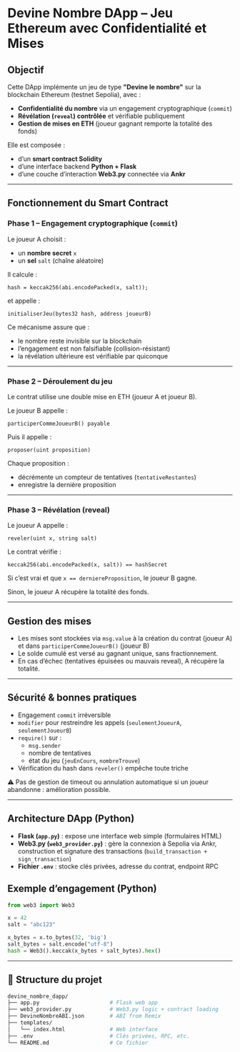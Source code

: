 # Devine Nombre DApp – Jeu Ethereum avec Confidentialité et Mises

## Objectif

Cette DApp implémente un jeu de type **"Devine le nombre"** sur la blockchain Ethereum (testnet Sepolia), avec :

- **Confidentialité du nombre** via un engagement cryptographique (`commit`)
- **Révélation (`reveal`) contrôlée** et vérifiable publiquement
- **Gestion de mises en ETH** (joueur gagnant remporte la totalité des fonds)

Elle est composée :
- d’un **smart contract Solidity**
- d’une interface backend **Python + Flask**
- d’une couche d’interaction **Web3.py** connectée via **Ankr**

---

## Fonctionnement du Smart Contract

### Phase 1 – Engagement cryptographique (`commit`)

Le joueur A choisit :
- un **nombre secret** `x`
- un **sel** `salt` (chaîne aléatoire)

Il calcule :

```solidity
hash = keccak256(abi.encodePacked(x, salt));
```

et appelle :

```solidity
initialiserJeu(bytes32 hash, address joueurB)
```

Ce mécanisme assure que :

- le nombre reste invisible sur la blockchain
- l’engagement est non falsifiable (collision-résistant)
- la révélation ultérieure est vérifiable par quiconque

---

### Phase 2 – Déroulement du jeu

Le contrat utilise une double mise en ETH (joueur A et joueur B).

Le joueur B appelle :

```solidity
participerCommeJoueurB() payable
```

Puis il appelle :

```solidity
proposer(uint proposition)
```

Chaque proposition :

- décrémente un compteur de tentatives (`tentativeRestantes`)
- enregistre la dernière proposition

---

### Phase 3 – Révélation (reveal)

Le joueur A appelle :

```solidity
reveler(uint x, string salt)
```

Le contrat vérifie :

```solidity
keccak256(abi.encodePacked(x, salt)) == hashSecret
```

Si c’est vrai et que `x == derniereProposition`, le joueur B gagne.

Sinon, le joueur A récupère la totalité des fonds.

---

## Gestion des mises

- Les mises sont stockées via `msg.value` à la création du contrat (joueur A) et dans `participerCommeJoueurB()` (joueur B)
- Le solde cumulé est versé au gagnant unique, sans fractionnement.
- En cas d’échec (tentatives épuisées ou mauvais reveal), A récupère la totalité.

---

## Sécurité & bonnes pratiques

- Engagement `commit` irréversible
- `modifier` pour restreindre les appels (`seulementJoueurA`, `seulementJoueurB`)
- `require()` sur :
  - `msg.sender`
  - nombre de tentatives
  - état du jeu (`jeuEnCours`, `nombreTrouve`)
- Vérification du hash dans `reveler()` empêche toute triche

⚠️ Pas de gestion de timeout ou annulation automatique si un joueur abandonne : amélioration possible.

---

## Architecture DApp (Python)

- **Flask (`app.py`)** : expose une interface web simple (formulaires HTML)
- **Web3.py (`web3_provider.py`)** : gère la connexion à Sepolia via Ankr, construction et signature des transactions (`build_transaction + sign_transaction`)
- **Fichier `.env`** : stocke clés privées, adresse du contrat, endpoint RPC

## Exemple d’engagement (Python)

```python
from web3 import Web3

x = 42
salt = "abc123"

x_bytes = x.to_bytes(32, 'big')
salt_bytes = salt.encode("utf-8")
hash = Web3().keccak(x_bytes + salt_bytes).hex()
```

---

## 📂 Structure du projet

```bash
devine_nombre_dapp/
├── app.py                      # Flask web app
├── web3_provider.py            # Web3.py logic + contract loading
├── DevineNombreABI.json        # ABI from Remix
├── templates/
│   └── index.html              # Web interface
├── .env                        # Clés privées, RPC, etc.
└── README.md                   # Ce fichier
```
